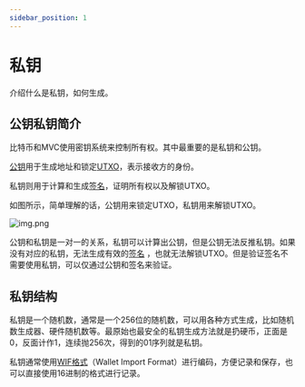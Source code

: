 ```yaml
---
sidebar_position: 1
---
```


# 私钥

介绍什么是私钥，如何生成。

## 公钥私钥简介

比特币和MVC使用密钥系统来控制所有权。其中最重要的是私钥和公钥。

[公钥](public-key.md)用于生成地址和锁定[UTXO](../transaction/utxo.md)，表示接收方的身份。

私钥则用于计算和生成[签名](signature.md)，证明所有权以及解锁UTXO。

如图所示，简单理解的话，公钥用来锁定UTXO，私钥用来解锁UTXO。

![img.png](/img/bitcoin-keys.png)

公钥和私钥是一对一的关系，私钥可以计算出公钥，但是公钥无法反推私钥。如果没有对应的私钥，无法生成有效的[签名](signature.md)
，也就无法解锁UTXO。但是验证签名不需要使用私钥，可以仅通过公钥和签名来验证。

## 私钥结构

私钥是一个随机数，通常是一个256位的随机数，可以用各种方式生成，比如随机数生成器、硬件随机数等。最原始也最安全的私钥生成方法就是扔硬币，正面是0，反面计作1，连续抛256次，得到的01序列就是私钥。

私钥通常使用[WIF格式](wif.md)（Wallet Import Format）进行编码，方便记录和保存，也可以直接使用16进制的格式进行记录。
